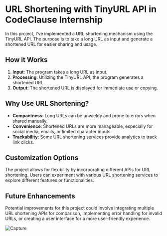 # URL Shortening with TinyURL API in CodeClause Internship
In this project, I've implemented a URL shortening mechanism using the TinyURL API. The purpose is to take a long URL as input and generate a shortened URL for easier sharing and usage.

## How it Works
1. **Input**: The program takes a long URL as input.
2. **Processing**: Utilizing the TinyURL API, the program generates a shortened URL.
3. **Output**: The shortened URL is displayed for immediate use or copying.

## Why Use URL Shortening?
- **Compactness**: Long URLs can be unwieldy and prone to errors when shared manually.
- **Convenience**: Shortened URLs are more manageable, especially for social media, emails, or limited character inputs.
- **Trackability**: Some URL shortening services provide analytics to track link clicks.

## Customization Options
The project allows for flexibility by incorporating different APIs for URL shortening. Users can experiment with various URL shortening services to explore different features or functionalities.

## Future Enhancements
Potential improvements for this project could involve integrating multiple URL shortening APIs for comparison, implementing error handling for invalid URLs, or creating a user interface for a more user-friendly experience.

![Capture](https://github.com/Manisha2204/CodeClauseInternship_URL-SHORTNER/assets/118578660/40a5abc8-58b5-4f48-98de-fe319ac09c55)
